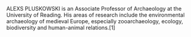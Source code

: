 ALEXS PLUSKOWSKI is an Associate Professor of Archaeology at the University of Reading. His areas of research include the environmental archaeology of medieval Europe, especially zooarchaeology, ecology, biodiversity and human-animal relations.[1]
